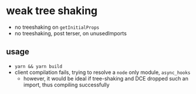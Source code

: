 # weak tree shaking

- no treeshaking on `getInitialProps`
- no treeshaking, post terser, on unusedImports

## usage

- `yarn && yarn build`
- client compilation fails, trying to resolve a `node` only module, `async_hooks`
  - however, it would be ideal if tree-shaking and DCE dropped such an import, thus compiling successfully
